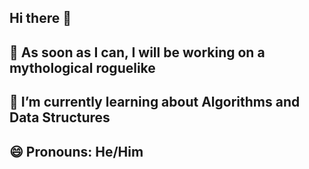 ## Hi there 👋
## 🔭 As soon as I can, I will be working on a mythological roguelike
## 🌱 I’m currently learning about Algorithms and Data Structures
## 😄 Pronouns: He/Him

<!--
**brettzenneuvic/brettzenneuvic** is a ✨ _special_ ✨ repository because its `README.md` (this file) appears on your GitHub profile.

Here are some ideas to get you started:

- 🔭 I’m currently working on ...
- 🌱 I’m currently learning ...
- 👯 I’m looking to collaborate on ...
- 🤔 I’m looking for help with ...
- 💬 Ask me about ...
- 📫 How to reach me: ...
- 😄 Pronouns: ...
- ⚡ Fun fact: ...
-->

